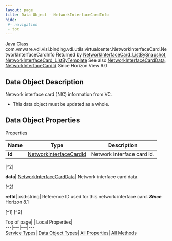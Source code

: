 ```yaml
---
layout: page
title: Data Object - NetworkInterfaceCardInfo
hide:
 #- navigation
 - toc
---
```






Java Class
    com.vmware.vdi.vlsi.binding.vdi.utils.virtualcenter.NetworkInterfaceCard.NetworkInterfaceCardInfo
Returned by
     [NetworkInterfaceCard_ListBySnapshot](vdi.utils.virtualcenter.NetworkInterfaceCard.md#listBySnapshot), [NetworkInterfaceCard_ListByTemplate](vdi.utils.virtualcenter.NetworkInterfaceCard.md#listByTemplate)
See also
     [NetworkInterfaceCardData](vdi.utils.virtualcenter.NetworkInterfaceCard.NetworkInterfaceCardData.md), [NetworkInterfaceCardId](vdi.entity.NetworkInterfaceCardId.md)
Since 
    Horizon View 6.0

## Data Object Description 

Network interface card (NIC) information from VC. 

  * This data object must be updated as a whole.



## Data Object Properties

Properties

Name |  Type |  Description   
---|---|---  
**id**| [NetworkInterfaceCardId](vdi.entity.NetworkInterfaceCardId.md)|  Network interface card id.   


[^2]

  
**data**| [NetworkInterfaceCardData](vdi.utils.virtualcenter.NetworkInterfaceCard.NetworkInterfaceCardData.md)|  Network interface card data.   


[^2]

  
**refId**|  xsd:string|  Reference ID used for this network interface card.  **_Since_** Horizon 8.1  


[^1]
[^2]

  
  
  
Top of page| | Local Properties|   
---|---|---|---  
[Service Types](index-mo_types.md)| [Data Object Types](index-do_types.md)| [All Properties](index-properties.md)| [All Methods](index-methods.md)  
  
  

